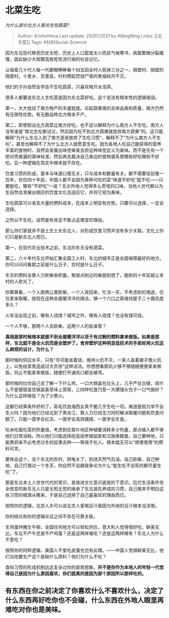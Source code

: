 # 北菜生吃
*为什么部分北方人喜欢生吃蔬菜?*

> Author: #JohnHexa
Last update: *23/07/2021* by ANingNing
Links: [[北方菜]]
Tags: #社科Social-Science 

 
因为东北现代移民历史太短，历史上人口密度太小而且气候寒冷，病菌繁殖分裂缓慢，因此缺少大规模高致死性流行病的社会记忆。

让祖辈几十代人每一代都眼睁睁看个四五回全村人死掉三分之一，隔壁村、隔壁的隔壁村，十里乡、百里县，村村燃起焚烧尸骨的黑烟经月不灭。

他们的子孙自然会学会不生吃蔬菜，只喜欢喝开水泡茶。

很多人都要说东北人生吃菜是因为东北菜好吃。这个说法有根本性的逻辑错误。

  


第一，大大低估了南方物产的丰盛程度。论起蔬果类的总体品类和质量，南方仍然有压倒性优势。有无数品种北方根本不产。

第二，即使假设北方蔬菜比南方好吃，也不足以解释为什么南方人不生吃。南方人没有谁是“南北生吃都试过，然后因为吃不到北方蔬果就放弃南方蔬果”的。这只能解释“为什么东北人到了南方逐渐放弃了生吃习惯”，解释不了“为什么南方人不生吃”。甚至也解释不了为什么北方人就愿意生吃。因为各地人吃自己能获得的营养丰富的食物时，自然会发展出味觉审美去将这种味觉定义为美味。而不是先有一个绝对而普遍的美味标准，然后再去裁决自己身边的食物谱系里哪些好吃哪些不好吃。后一种逻辑在现实中根本就不存在。

饮食习惯的形成，基本与味道口感无关，只与成本和数量有关。都不需要往前推一百年，仅仅四十年前，中国人都不会因为某种可吃的菜“味道不好吃”就不吃——只要能吃，哪有“不好吃”一说？无论外地人觉得多么奇怪的口味，当地人世代赖以为生自然会发展出相应的饮食文化去适应它，并将它视为美味。

生吃蔬菜可以省去大量的燃料成本，在成本上明显有优势。只要可以选择，一定会选择。

之所以不生吃，自然是有肯定不敢占这便宜的理由。


 

那么你们家就并不是土生土长东北人，对形成饮食习惯并没有多少关联。文化上你们只是新东北人而已。

第一，在现代农业技术之前，东北的冬天没有蔬菜。

  


第二，六十年代东北开始汇集全国工人时，东北的城市正是全国保障最好的地方。你可以问问看那之前是什么日子，农村是什么日子。

冬天的燃料全靠人力砍柴来积蓄，聚居点附近的柴就别想了，能砍的十年前就让本村的人砍光了。

你算算看，一个人跑两公里砍柴，一个人背回来，忙活一天，不考虑别的用途，仅仅拿来取暖，按现在这种全屋暖洋洋的搞法，够一个六口之家维持屋子二十摄氏度多久？

火车没出现之前，哪有人烧煤？城市之外，哪有人烧煤？也没有煤可烧。

一个人不够，那两个人去砍柴，这两个人的饭谁管？

**真相是那时候根本就做不到全屋暖洋洋以至于有过剩的燃料拿来做饭。如果是那样，东北就不是全火炕而是全壁炉了。舍弃壁炉这种明显低技术的手段却用火炕这么麻烦的设计，为什么？**

那时候的供应水平，只有“尽可能省着烧，维持火炕不灭，一家人盖着被子偎火炕上，以免给家里造成过大负担”这种活法。你想想看那炕火够不够随随便便拿来做饭。何止不能拿来做饭，随便打开通风口都会被骂。

那时候的灶你自己去了解一下什么样。一口大锅盖在灶头上，几乎严丝合缝，炖什么不是狠狠盖住锅盖甚至垛上笼屉，三四样吃食乃至一大摞馒头包子一口气做好？为什么这样做饭？为了少费火。

这都已经算条件好的了。茹毛饮血海西女真干脆几乎生吃一切。难道是因为学不会生火吗？因为他们已经北到了黑龙江，靠人力已经无力同时解决取暖问题和饮食问题了。只能一面学会扛冻、一面学会高效捕猎、一面学会生食。

吃米吃面吃菜的热量值，考虑到在那片地区种植要消耗多少热量，那点输入都不够他们日常消耗。所以他们只能选择挖高丽参猎貂皮和汉族换粮食。自己要种地，只能靠抓来不必考虑过冬的奴隶去种——等效于吃人。根本就无可以“顺便使用”的燃料可言。

要体会这个，去个东北的农村，把电关了，别烧天然气石油，自己砍柴、自己种地、自己打猎过一个冬天，你自然不会跟我争论为什么“能生吃不会死的都尽量生吃”了。

那是东北本土人世世代代的常识，是烙进文化意识底层的下意识。后代生活条件完全改变的新东北人只是无知无觉的继承了东北祖先养成的习惯，自己根本不明白这些习惯的根源从哪来，于是自己选择了自己最喜欢的理由而已。


 
按照你的逻辑，北京人大可以说北京人爱喝豆汁是因为外地的豆汁根本没法喝。

你的结论和你的逻辑论证之间不存在可靠关联。

生鸡蛋拌腌生牛柳，全国任何地方可以轻松供应，意大利人觉得很好吃，鲜美无比。东北不产牛还是不产鸡蛋？还是这两样难吃？还是这两样稀有？东北人为什么不爱吃？

按照你的同样逻辑，美国人不爱吃皮蛋也岂有此理。——中国人觉得鲜美无比，他们当地要生产这个是缺什么原料？他们为什么不吃？

食俗习惯的形成机制远远复杂过你的直观想象。**并不是你作为本地人的年轻一代觉得自己是因为什么原因喜欢，你们就真的是因为那个原因所以那样吃的。**

**有东西在你之前决定了你喜欢什么不喜欢什么，决定了什么东西再好吃你也不会碰，什么东西在外地人眼里再难吃对你也是美味。**
-------------------------------------------------------------



